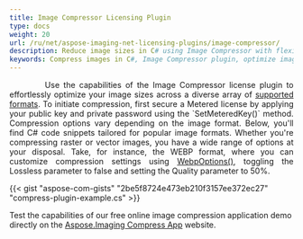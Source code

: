 ```yaml
---
title: Image Compressor Licensing Plugin
type: docs
weight: 20
url: /ru/net/aspose-imaging-net-licensing-plugins/image-compressor/
description: Reduce image sizes in C# using Image Compressor with flexible compression options for raster or vector images
keywords: Compress images in C#, Image Compressor plugin, optimize image sizes, compression options, compressing raster or vector, Webp compression, compression settings, lossless compression, customize image quality, compression application
---
```


<p align='justify'>
&nbsp;&nbsp;&nbsp;&nbsp;&nbsp;&nbsp;&nbsp;&nbsp;
Use the capabilities of the Image Compressor license plugin to effortlessly optimize your image sizes across a diverse array of <a href="/imaging/ru/net/supported-file-formats/">supported formats</a>. To initiate compression, first secure a Metered license by applying your public key and private password using the `SetMeteredKey()` method. Compression options vary depending on the image format. Below, you'll find C# code snippets tailored for popular image formats. Whether you're compressing raster or vector images, you have a wide range of options at your disposal. Take, for instance, the WEBP format, where you can customize compression settings using <a href="https://reference.aspose.com/imaging/ru/net/aspose.imaging.imageoptions/webpoptions/">WebpOptions()</a>, toggling the Lossless parameter to false and setting the Quality parameter to 50%.
</p>

{{< gist "aspose-com-gists" "2be5f8724e473eb210f3157ee372ec27" "compress-plugin-example.cs" >}}

Test the capabilities of our free online image compression application demo directly on the <a href="https://products.aspose.app/imaging/image-compress">Aspose.Imaging Compress App</a> website.
